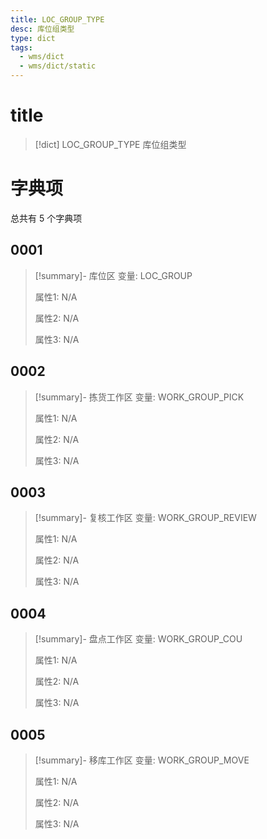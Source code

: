```yaml
---
title: LOC_GROUP_TYPE
desc: 库位组类型
type: dict
tags:
  - wms/dict
  - wms/dict/static
---
```

# title
>[!dict] LOC_GROUP_TYPE
> 库位组类型

# 字典项
总共有 5 个字典项
## 0001
>[!summary]- 库位区
>变量: LOC_GROUP
>
>属性1: N/A
>
>属性2: N/A
>
>属性3: N/A

## 0002
>[!summary]- 拣货工作区
>变量: WORK_GROUP_PICK
>
>属性1: N/A
>
>属性2: N/A
>
>属性3: N/A

## 0003
>[!summary]- 复核工作区
>变量: WORK_GROUP_REVIEW
>
>属性1: N/A
>
>属性2: N/A
>
>属性3: N/A

## 0004
>[!summary]- 盘点工作区
>变量: WORK_GROUP_COU
>
>属性1: N/A
>
>属性2: N/A
>
>属性3: N/A

## 0005
>[!summary]- 移库工作区
>变量: WORK_GROUP_MOVE
>
>属性1: N/A
>
>属性2: N/A
>
>属性3: N/A
